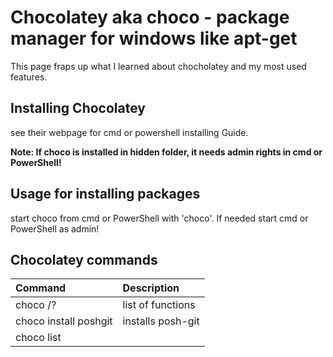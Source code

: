 # Chocolatey aka choco - package manager for windows like apt-get
This page fraps up what I learned about chocholatey and my most used features.

## Installing Chocolatey
see their webpage for cmd or powershell installing Guide.

**Note: If choco is installed in hidden folder, it needs admin rights in cmd or PowerShell!**

## Usage for installing packages
start choco from cmd or PowerShell with 'choco'. If needed start cmd or PowerShell as admin!

## Chocolatey commands
| Command   | Description       |
|:----------|:------------------|
| choco /?  | list of functions |
| choco install poshgit | installs posh-git |
| choco list |
